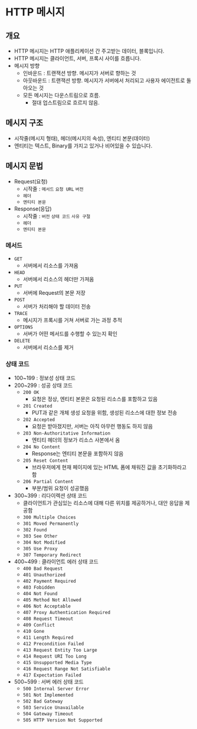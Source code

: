 #   HTTP 메시지
##  개요
- HTTP 메시지는 HTTP 애플리케이션 간 주고받는 데이터, 블록입니다.
- HTTP 메시지는 클라이언트, 서버, 프록시 사이를 흐릅니다.
- 메시지 방향
  - 인바운드 : 트랜잭션 방향. 메시지가 서버로 향하는 것
  - 아웃바운드 : 트랜잭션 방향. 메시지가 서버에서 처리되고 사용자 에이전트로 돌아오는 것
  - 모든 메시지는 다운스트림으로 흐름.
    - 절대 업스트림으로 흐르지 않음.

##  메시지 구조
- 시작줄(메시지 형태), 헤더(메시지의 속성), 엔티티 본문(데이터)
- 엔티티는 텍스트, Binary를 가지고 있거나 비어있을 수 있습니다.


##  메시지 문법
- Request(요청)
  - 시작줄 : `메서드` `요청 URL` `버전`
  - `헤더`
  - `엔티티 본문`
- Response(응답)
  - 시작줄 : `버전` `상태 코드` `사유 구절`
  - `헤더`
  - `엔티티 본문`

### 메서드
- `GET`
  - 서버에서 리소스를 가져옴
- `HEAD`
  - 서버에서 리소스의 헤더만 가져옴
- `PUT`
  - 서버에 Request의 본문 저장
- `POST`
  - 서버가 처리해야 할 데이터 전송
- `TRACE`
  - 메시지가 프록시를 거쳐 서버로 가는 과정 추적
- `OPTIONS`
  - 서버가 어떤 메서드를 수행할 수 있는지 확인
- `DELETE`
  - 서버에서 리소스를 제거

### 상태 코드
- 100~199 : 정보성 상태 코드
- 200~299 : 성공 상태 코드
  - `200 OK`
    - 요청은 정상, 엔티티 본문은 요청된 리소스를 포함하고 있음
  - `201 Created`
    - PUT과 같은 개체 생성 요청을 위함, 생성된 리소스에 대한 정보 전송
  - `202 Accepted`
    - 요청은 받아졌지만, 서버는 아직 아무런 행동도 하지 않음
  - `203 Non-Authoritative Information`
    - 엔티티 헤더의 정보가 리소스 사본에서 옴
  - `204 No Content`
    - Response는 엔티티 본문을 포함하지 않음
  - `205 Reset Content`
    - 브라우저에게 현재 페이지에 있는 HTML 폼에 채워진 값을 초기화하라고 함
  - `206 Partial Content`
    - 부분/범위 요청이 성공했음
- 300~399 : 리다이렉션 상태 코드
  - 클라이언트가 관심있는 리소스에 대해 다른 위치를 제공하거나, 대안 응답을 제공함
  - `300 Multiple Choices`
  - `301 Moved Permanently`
  - `302 Found`
  - `303 See Other`
  - `304 Not Modified`
  - `305 Use Proxy`
  - `307 Temporary Redirect`
- 400~499 : 클라이언트 에러 상태 코드
  - `400 Bad Request`
  - `401 Unauthorized`
  - `402 Payment Required`
  - `403 Fobidden`
  - `404 Not Found`
  - `405 Method Not Allowed`
  - `406 Not Acceptable`
  - `407 Proxy Authentication Required`
  - `408 Request Timeout`
  - `409 Conflict`
  - `410 Gone`
  - `411 Length Required`
  - `412 Precondition Failed`
  - `413 Request Entity Too Large`
  - `414 Request URI Too Long`
  - `415 Unsupported Media Type`
  - `416 Request Range Not Satisfiable`
  - `417 Expectation Failed`
- 500~599 : 서버 에러 상태 코드
  - `500 Internal Server Error`
  - `501 Not Implemented`
  - `502 Bad Gateway`
  - `503 Service Unavailable`
  - `504 Gateway Timeout`
  - `505 HTTP Version Not Supported`